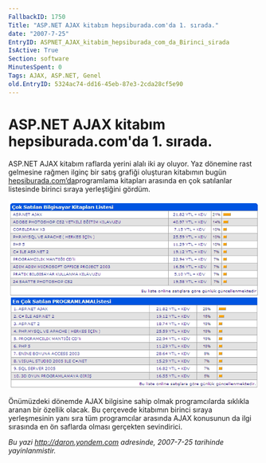 ```yaml
---
FallbackID: 1750
Title: "ASP.NET AJAX kitabım hepsiburada.com'da 1. sırada."
date: "2007-7-25"
EntryID: ASPNET_AJAX_kitabim_hepsiburada_com_da_Birinci_sirada
IsActive: True
Section: software
MinutesSpent: 0
Tags: AJAX, ASP.NET, Genel
old.EntryID: 5324ac74-dd16-45eb-87e3-2cda28cf5e90
---
```

# ASP.NET AJAX kitabım hepsiburada.com'da 1. sırada.
ASP.NET AJAX kitabım raflarda yerini alalı iki ay oluyor. Yaz dönemine
rast gelmesine rağmen ilginç bir satış grafiği oluşturan kitabımın bugün
[hepsiburada.com’da](http://www.hepsiburada.com/productdetails.aspx?categoryid=211651&productid=kpusula150)programlama
kitapları arasında en çok satılanlar listesinde birinci sıraya
yerleştiğini gördüm.

![](media/ASPNET_AJAX_kitabim_hepsiburada_com_da_Birinci_sirada/24072007_1.png)

Önümüzdeki dönemde AJAX bilgisine sahip olmak programcılarda sıklıkla
aranan bir özellik olacak. Bu çerçevede kitabımın birinci sıraya
yerleşmesinin yanı sıra tüm programcılar arasında AJAX konusunun da ilgi
sırasında en ön saflarda olması gerçekten sevindirici.



*Bu yazi http://daron.yondem.com adresinde, 2007-7-25 tarihinde yayinlanmistir.*
